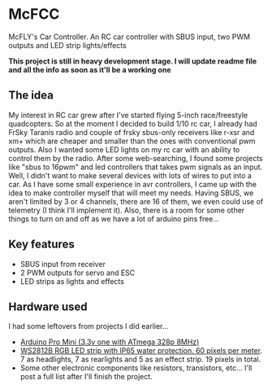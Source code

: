 # McFCC

McFLY's Car Controller. An RC car controller with SBUS input, two PWM outputs and LED strip lights/effects

**This project is still in heavy development stage. I will update readme file and all the info as soon as it'll be a working one**


## The idea
My interest in RC car grew after I've started flying 5-inch race/freestyle quadcopters. So at the moment I decided to build 1/10 rc car, I already had FrSky Taranis radio and couple of frsky sbus-only receivers like r-xsr and xm+ which are cheaper and smaller than the ones with conventional pwm outputs. Also I wanted some LED lights on my rc car with an ability to control them by the radio.
After some web-searching, I found some projects like "sbus to 16pwm" and led controllers that takes pwm signals as an input. Well, I didn't want to make several devices with lots of wires to put into a car. As I have some small experience in avr controllers, I came up with the idea to make controller myself that will meet my needs. Having SBUS, we aren't limited by 3 or 4 channels, there are 16 of them, we even could use of telemetry (I think I'll implement it). Also, there is a room for some other things to turn on and off as we have a lot of arduino pins free...

## Key features
* SBUS input from receiver
* 2 PWM outputs for servo and ESC
* LED strips as lights and effects

## Hardware used
I had some leftovers from projects I did earlier...
* [Arduino Pro Mini (3.3v one with ATmega 328p 8MHz)](https://ru.aliexpress.com/item/ProMini-ATmega328P-3-3V-Compatible-for-Arduino-Pro-Mini/32525927539.html)
* [WS2812B RGB LED strip with IP65 water protection. 60 pixels per meter](https://www.aliexpress.com/item/1m-4m-5m-WS2812B-Smart-led-pixel-strip-Black-White-PCB-30-60-144-leds-m/2036819167.html?spm=a2g0v.10010108.1000016/B.1.5c563c72pkbJN9&isOrigTitle=true). 7 as headlights, 7 as rearlights and 5 as an effect strip. 19 pixels in total.
* Some other electronic components like resistors, transistors, etc... I'll post a full list after I'll finish the project.
